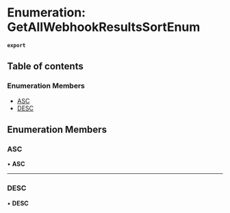 # Enumeration: GetAllWebhookResultsSortEnum

**`export`**

## Table of contents

### Enumeration Members

- [ASC](GetAllWebhookResultsSortEnum.md#asc)
- [DESC](GetAllWebhookResultsSortEnum.md#desc)

## Enumeration Members

### <a id="asc" name="asc"></a> ASC

• **ASC**

___

### <a id="desc" name="desc"></a> DESC

• **DESC**
